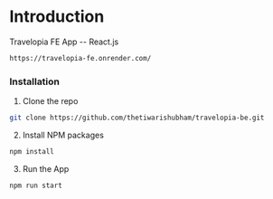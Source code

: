 # Introduction 
Travelopia FE App -- React.js
```sh
https://travelopia-fe.onrender.com/
```

### Installation
1. Clone the repo
```sh
git clone https://github.com/thetiwarishubham/travelopia-be.git
```
2. Install NPM packages
```sh
npm install
```
3. Run the App 
```sh
npm run start
